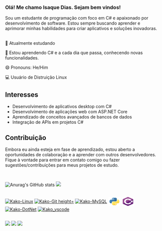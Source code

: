 ### Olá! Me chamo Isaque Dias. Sejam bem vindos!

<div>Sou um estudante de programação com foco em C# e apaixonado por desenvolvimento de software. Estou sempre buscando aprender e aprimorar minhas habilidades para criar aplicativos e soluções inovadoras.</div>

<div>

 <p><br>💼 Atualmente estudando</p>
 <p>📙 Estou aprendendo C# e a cada dia que passa, conhecendo novas funcionalidades.</p>
 <p>😄 Pronouns: He/Him</p>
 <p>💻 Usuário de Distruição Linux</p>

 </div>
 
 ## Interesses
 
 <div>
 
- Desenvolvimento de aplicativos desktop com C#
- Desenvolvimento de aplicações web com ASP.NET Core
- Aprendizado de conceitos avançados de bancos de dados
- Integração de APIs em projetos C#
 
 </div>
 
 ## Contribuição
 
<div>
 <p>Embora eu ainda esteja em fase de aprendizado, estou aberto a oportunidades de colaboração e a aprender com outros desenvolvedores. Fique à vontade para entrar em contato comigo ou fazer sugestões/contribuições para meus projetos de estudo.</p>
</div>

<br>

![Anurag's GitHub stats](https://github-readme-stats.vercel.app/api?username=Kako-ID&show_icons=true&theme=dracula)
<img height="140em" src="https://github-readme-stats.vercel.app/api/top-langs/?username=Kako-ID&layout=compact&langs_count=7&theme=apprentice"/>
</div>

<div style="display: inline_block"><br>
  <a href="https://linuxmint.com.br/"><img align="center" alt="Kako-Linux" height="30" width="40" src="https://cdn.jsdelivr.net/gh/devicons/devicon/icons/linux/linux-original.svg"/></a>
  <a href="https://git-scm.com/"><img align="center" alt="Kako-Git height="30" width="40" src="https://cdn.jsdelivr.net/gh/devicons/devicon/icons/git/git-original.svg" /></a>
  <a href="https://www.mysql.com/"><img align="center" alt="Kako-MySQL" height="30" width="40" src="https://cdn.jsdelivr.net/gh/devicons/devicon/icons/mysql/mysql-original-wordmark.svg" /></a>     
  <a href="https://www.python.org/"><img align="center" alt="Kako-Python" height="30" width="40" src="https://raw.githubusercontent.com/devicons/devicon/master/icons/python/python-original.svg"></a>
  <a href="https://learn.microsoft.com/pt-br/dotnet/csharp/"><img align="center" alt="Kako-Csharp" height="30" width="40" src="https://raw.githubusercontent.com/devicons/devicon/master/icons/csharp/csharp-original.svg"></a>
  <a href="https://dotnet.microsoft.com/pt-br/"><img align="center" alt="Kako-DotNet" height="30" width="40" src="https://cdn.jsdelivr.net/gh/devicons/devicon/icons/dotnetcore/dotnetcore-original.svg" /></a>
   <a href="https://code.visualstudio.com/"><img align="center" alt="Kako_vscode" height="30" width="40" src="https://cdn.jsdelivr.net/gh/devicons/devicon/icons/vscode/vscode-original.svg" /></a>
</div>

##

<div> 
  <a href = "mailto:isaquedias0701@gmail.com"><img src="https://img.shields.io/badge/-Gmail-%23333?style=for-the-badge&logo=gmail&logoColor=white" target="_blank"></a>
  <a href="https://br.linkedin.com/in/isaque-dias-santos-435a3714a" target="_blank"><img src="https://img.shields.io/badge/-LinkedIn-%230077B5?style=for-the-badge&logo=linkedin&logoColor=white" target="_blank"></a> 
   <a href="mailto:isaquedias0701@protonmail.com" target="_blank"><img src="https://img.shields.io/badge/ProtonMail-8B89CC?style=for-the-badge&logo=protonmail&logoColor=white" target="_blank"></a>    
</div>
